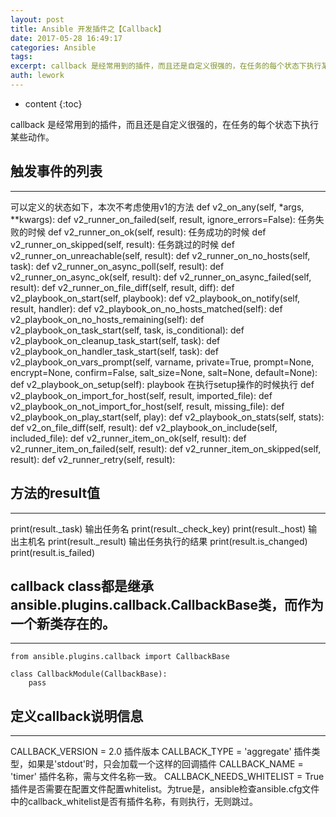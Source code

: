 ```yaml
---
layout: post
title: Ansible 开发插件之【Callback】
date: 2017-05-28 16:49:17
categories: Ansible
tags:
excerpt: callback 是经常用到的插件，而且还是自定义很强的，在任务的每个状态下执行某些动作。 触发事件的列表 可以定义的状态如下，本次不考虑使用v...
auth: lework
---
```

* content
{:toc}

callback 是经常用到的插件，而且还是自定义很强的，在任务的每个状态下执行某些动作。

## 触发事件的列表
---

可以定义的状态如下，本次不考虑使用v1的方法
def v2_on_any(self, *args, **kwargs):
def v2_runner_on_failed(self, result, ignore_errors=False):  任务失败的时候
def v2_runner_on_ok(self, result):    任务成功的时候
def v2_runner_on_skipped(self, result): 任务跳过的时候 
def v2_runner_on_unreachable(self, result):
def v2_runner_on_no_hosts(self, task):
def v2_runner_on_async_poll(self, result):
def v2_runner_on_async_ok(self, result):
def v2_runner_on_async_failed(self, result):
def v2_runner_on_file_diff(self, result, diff):
def v2_playbook_on_start(self, playbook):
def v2_playbook_on_notify(self, result, handler):
def v2_playbook_on_no_hosts_matched(self):
def v2_playbook_on_no_hosts_remaining(self):
def v2_playbook_on_task_start(self, task, is_conditional):
def v2_playbook_on_cleanup_task_start(self, task):
def v2_playbook_on_handler_task_start(self, task):
def v2_playbook_on_vars_prompt(self, varname, private=True, prompt=None, encrypt=None, confirm=False, salt_size=None, salt=None, default=None):
def v2_playbook_on_setup(self):  playbook 在执行setup操作的时候执行
def v2_playbook_on_import_for_host(self, result, imported_file):
def v2_playbook_on_not_import_for_host(self, result, missing_file):
def v2_playbook_on_play_start(self, play): 
def v2_playbook_on_stats(self, stats):
def v2_on_file_diff(self, result):
def v2_playbook_on_include(self, included_file):
def v2_runner_item_on_ok(self, result):
def v2_runner_item_on_failed(self, result):
def v2_runner_item_on_skipped(self, result):
def v2_runner_retry(self, result):


## 方法的result值
---

print(result._task) 输出任务名
print(result._check_key)
print(result._host) 输出主机名
print(result._result) 输出任务执行的结果
print(result.is_changed)
print(result.is_failed)


## callback class都是继承ansible.plugins.callback.CallbackBase类，而作为一个新类存在的。
---
```
from ansible.plugins.callback import CallbackBase

class CallbackModule(CallbackBase):
    pass
```

## 定义callback说明信息
---

CALLBACK_VERSION = 2.0   插件版本
CALLBACK_TYPE = 'aggregate'  插件类型，如果是'stdout'时，只会加载一个这样的回调插件
CALLBACK_NAME = 'timer'   插件名称，需与文件名称一致。
CALLBACK_NEEDS_WHITELIST = True 插件是否需要在配置文件配置whitelist。为true是，ansible检查ansible.cfg文件中的callback_whitelist是否有插件名称，有则执行，无则跳过。
